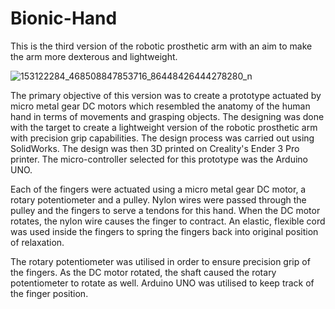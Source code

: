 # Bionic-Hand

This is the third version of the robotic prosthetic arm with an aim to make the arm more dexterous and lightweight.

![153122284_468508847853716_86448426444278280_n](https://user-images.githubusercontent.com/75569804/109271333-7a119480-7863-11eb-83b4-f65324d2e585.jpg)

The primary objective of this version was to create a prototype actuated by micro metal gear DC motors which resembled the anatomy of the human hand in terms of movements and grasping objects. The designing was done with the target to create a lightweight version of the robotic prosthetic arm with precision grip capabilities. The design process was carried out using SolidWorks. The design was then 3D printed on Creality's Ender 3 Pro printer. The micro-controller selected for this prototype was the Arduino UNO.

Each of the fingers were actuated using a micro metal gear DC motor, a rotary potentiometer and a pulley. Nylon wires were passed through the pulley and the fingers to serve a tendons for this hand. When the DC motor rotates, the nylon wire causes the finger to contract. An elastic, flexible cord was used inside the fingers to spring the fingers back into original position of relaxation. 

The rotary potentiometer was utilised in order to ensure precision grip of the fingers. As the DC motor rotated, the shaft caused the rotary potentiometer to rotate as well. Arduino UNO was utilised to keep track of the finger position. 
